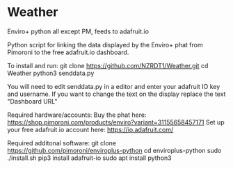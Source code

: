 # Weather
Enviro+ python all except PM, feeds to adafruit.io

Python script for linking the data displayed by the Enviro+ phat from Pimoroni to the free adafruit.io dashboard. 

To install and run:
git clone https://github.com/NZRDT1/Weather.git
cd Weather
python3 senddata.py

You will need to edit senddata.py in a editor and enter your adafruit IO key and username. 
If you want to change the text on the display replace the text "Dashboard URL"

Required hardware/accounts:
Buy the phat here: https://shop.pimoroni.com/products/enviro?variant=31155658457171
Set up your free adafruit.io account here: https://io.adafruit.com/

Required additonal software: 
git clone https://github.com/pimoroni/enviroplus-python
cd enviroplus-python
sudo ./install.sh
pip3 install adafruit-io
sudo apt install python3
